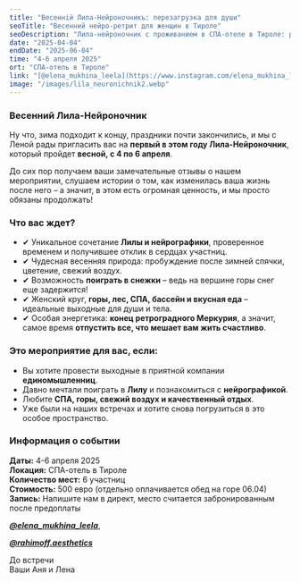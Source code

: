 ```yaml
---
title: "Весенній Лила-Нейроночникъ: перезагрузка для души"
seoTitle: "Весенний нейро-ретрит для женщин в Тироле"
seoDescription: "Лила-нейроночник с проживанием в СПА-отеле в Тироле: расслабление, женский круг, игра Лила, перезагрузка сознания. Уникальный ретрит с 4 по 6 апреля 2025 года."
date: "2025-04-04"
endDate: "2025-06-04"
time: "4-6 апреля 2025"
ort: "СПА-отель в Тироле"
link: "[@elena_mukhina_leela](https://www.instagram.com/elena_mukhina_leela?igsh=MXd4N2Vyd294dnFqMA==), [@rahimoff.aesthetics](https://www.instagram.com/rahimoff.aesthetics?igsh=cnU5ZjQ5MGFtbWdn==)"
image: "/images/lila_neuronichnik2.webp"
---
```


### Весенний Лила-Нейроночник 

Ну что, зима подходит к концу, праздники почти закончились, и мы с Леной рады пригласить вас на **первый в этом году Лила-Нейроночник**, который пройдет **весной, с 4 по 6 апреля**. 

До сих пор получаем ваши замечательные отзывы о нашем мероприятии, слушаем истории о том, как изменилась ваша жизнь после него – а значит, в этом есть огромная ценность, и мы просто обязаны продолжать! 

### **Что вас ждет?**

- ✔ Уникальное сочетание **Лилы и нейрографики**, проверенное временем и получившее отклик в сердцах участниц.
- ✔ Чудесная весенняя природа: пробуждение после зимней спячки, цветение, свежий воздух.
- ✔ Возможность **поиграть в снежки** – ведь на вершине горы снег еще задержится!
- ✔ Женский круг, **горы, лес, СПА, бассейн и вкусная еда** – идеальные выходные для души и тела.
- ✔ Особая энергетика: **конец ретроградного Меркурия**, а значит, самое время **отпустить все, что мешает вам жить счастливо**.

### **Это мероприятие для вас, если:**
- Вы хотите провести выходные в приятной компании **единомышленниц**.
- Давно мечтали поиграть в **Лилу** и познакомиться с **нейрографикой**.
- Любите **СПА, горы, свежий воздух и качественный отдых**.
- Уже были на наших встречах и хотите снова погрузиться в это особое пространство.

### **Информация о событии**
**Даты:** 4-6 апреля 2025  
**Локация:** СПА-отель в Тироле  
**Количество мест:** 6 участниц  
**Стоимость:** 500 евро (отдельно оплачивается обед на горе 06.04)  
**Запись:** Напишите нам в директ, место считается забронированным после предоплаты 

***[@elena_mukhina_leela](https://www.instagram.com/elena_mukhina_leela?igsh=MXd4N2Vyd294dnFqMA==)***, 

***[@rahimoff.aesthetics](https://www.instagram.com/rahimoff.aesthetics?igsh=cnU5ZjQ5MGFtbWdn==)*** 

До встречи  
Ваши Аня и Лена